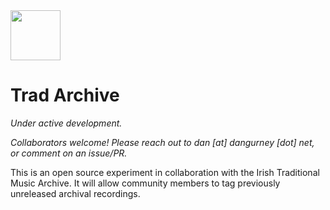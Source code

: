 <img src="https://user-images.githubusercontent.com/1173791/140646257-f20de005-dbaf-4c6e-8995-728b3792a4d9.png" height="80" />

# Trad Archive

_Under active development._ 

_Collaborators welcome! Please reach out to dan [at] dangurney [dot] net, or comment on an issue/PR._

This is an open source experiment in collaboration with the Irish Traditional Music Archive. It will allow community members to tag previously unreleased archival recordings. 
